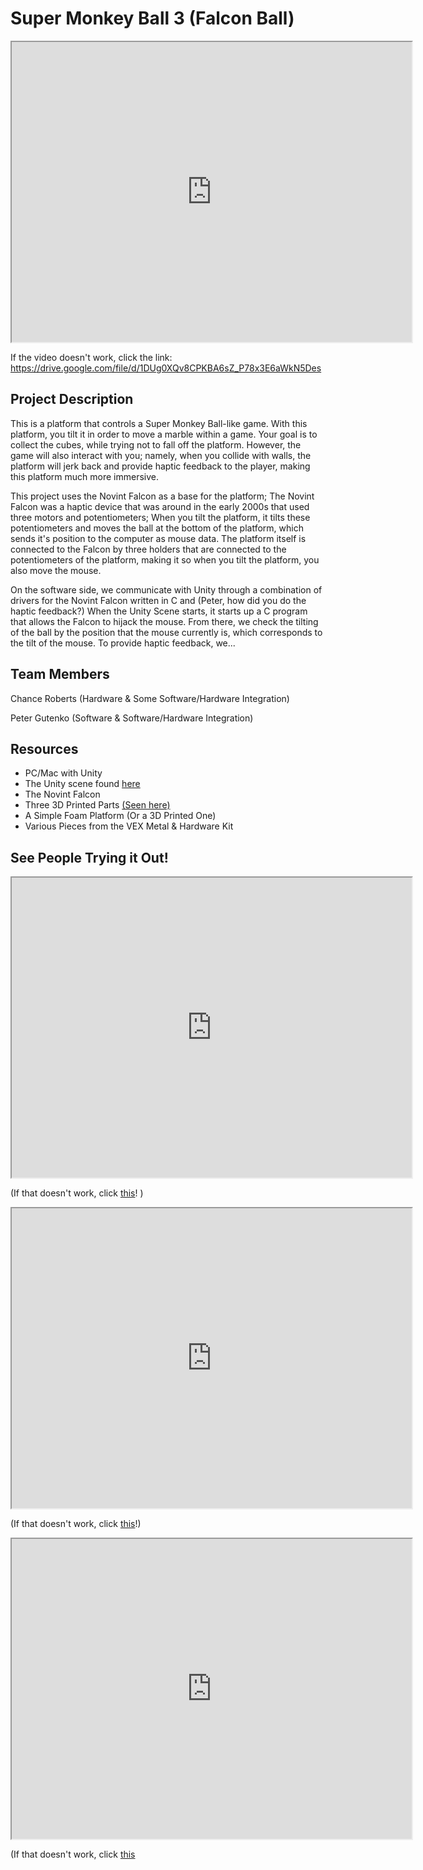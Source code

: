 # Super Monkey Ball 3 (Falcon Ball)

<iframe src="https://drive.google.com/file/d/1DUg0XQv8CPKBA6sZ_P78x3E6aWkN5Des/preview" width="640" height="480"></iframe>

If the video doesn't work, click the link: https://drive.google.com/file/d/1DUg0XQv8CPKBA6sZ_P78x3E6aWkN5Des

## Project Description

This is a platform that controls a Super Monkey Ball-like game. With this platform, you tilt it in order to move a marble within a game. Your goal is to collect the cubes, while trying not to fall off the platform. However, the game will also interact with you; namely, when you collide with walls, the platform will jerk back and provide haptic feedback to the player, making this platform much more immersive.

This project uses the Novint Falcon as a base for the platform; The Novint Falcon was a haptic device that was around in the early 2000s that used three motors and potentiometers; When you tilt the platform, it tilts these potentiometers and moves the ball at the bottom of the platform, which sends it's position to the computer as mouse data. The platform itself is connected to the Falcon by three holders that are connected to the potentiometers of the platform, making it so when you tilt the platform, you also move the mouse.

On the software side, we communicate with Unity through a combination of drivers for the Novint Falcon written in C and (Peter, how did you do the haptic feedback?) When the Unity Scene starts, it starts up a C program that allows the Falcon to hijack the mouse. From there, we check the tilting of the ball by the position that the mouse currently is, which corresponds to the tilt of the mouse. To provide haptic feedback, we...

## Team Members

Chance Roberts (Hardware & Some Software/Hardware Integration)

Peter Gutenko (Software & Software/Hardware Integration)

## Resources

* PC/Mac with Unity
* The Unity scene found [here](https://www.github.com/pgutenko/falconball)
* The Novint Falcon
* Three 3D Printed Parts [(Seen here)](https://drive.google.com/file/d/17SCNblyjmt6xiE_PzqIuWfQsTN8A_lu0/view?usp=sharing)
* A Simple Foam Platform (Or a 3D Printed One)
* Various Pieces from the VEX Metal & Hardware Kit

## See People Trying it Out!

<iframe src="https://drive.google.com/file/d/1CHRlzGBlbZ6K87bdb7DcS2Jgntb00ShS/preview" width="640" height="480"></iframe>

(If that doesn't work, click [this](https://drive.google.com/file/d/1sGxxnrIiRAtWLJpJQj57ZGTuIsVGa0KO/view?usp=sharing)! )

<iframe src="https://drive.google.com/file/d/1h2AkBnbCdRst4vctfDhattXeIHwpTmFW/preview" width="640" height="480"></iframe>

(If that doesn't work, click [this](https://drive.google.com/file/d/1h2AkBnbCdRst4vctfDhattXeIHwpTmFW/view)!)

<iframe src="https://drive.google.com/file/d/1sGxxnrIiRAtWLJpJQj57ZGTuIsVGa0KO/preview" width="640" height="480"></iframe>

(If that doesn't work, click [this](https://drive.google.com/file/d/1CHRlzGBlbZ6K87bdb7DcS2Jgntb00ShS/view?)
